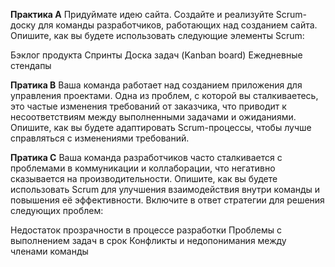 **Практика А**
Придуймате идею сайта.
Создайте и реализуйте Scrum-доску для команды разработчиков, работающих над созданием сайта. Опишите, как вы будете использовать следующие элементы Scrum:

Бэклог продукта
Спринты
Доска задач (Kanban board)
Ежедневные стендапы

**Пратика В**
Ваша команда работает над созданием приложения для управления проектами. Одна из проблем, с которой вы сталкиваетесь, это частые изменения требований от заказчика, что приводит к несоответствиям между выполненными задачами и ожиданиями. Опишите, как вы будете адаптировать Scrum-процессы, чтобы лучше справляться с изменениями требований.

**Пратика C**
Ваша команда разработчиков часто сталкивается с проблемами в коммуникации и коллаборации, что негативно сказывается на производительности. Опишите, как вы будете использовать Scrum для улучшения взаимодействия внутри команды и повышения её эффективности. Включите в ответ стратегии для решения следующих проблем:

Недостаток прозрачности в процессе разработки
Проблемы с выполнением задач в срок
Конфликты и недопонимания между членами команды